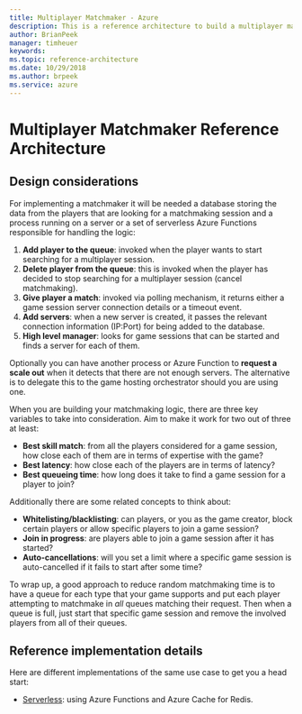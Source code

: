 ```yaml
---
title: Multiplayer Matchmaker - Azure
description: This is a reference architecture to build a multiplayer matchmaker on Azure
author: BrianPeek
manager: timheuer
keywords: 
ms.topic: reference-architecture
ms.date: 10/29/2018
ms.author: brpeek
ms.service: azure
---
```


# Multiplayer Matchmaker Reference Architecture

## Design considerations

For implementing a matchmaker it will be needed a database storing the data from the players that are looking for a matchmaking session and a process running on a server or a set of serverless Azure Functions responsible for handling the logic:

1. **Add player to the queue**: invoked when the player wants to start searching for a multiplayer session.
2. **Delete player from the queue**: this is invoked when the player has decided to stop searching for a multiplayer session (cancel matchmaking).
3. **Give player a match**: invoked via polling mechanism, it returns either a game session server connection details or a timeout event.
4. **Add servers**: when a new server is created, it passes the relevant connection information (IP:Port) for being added to the database.
5. **High level manager**: looks for game sessions that can be started and finds a server for each of them.

Optionally you can have another process or Azure Function to **request a scale out** when it detects that there are not enough servers. The alternative is to delegate this to the game hosting orchestrator should you are using one.

When you are building your matchmaking logic, there are three key variables to take into consideration. Aim to make it work for two out of three at least:

- **Best skill match**: from all the players considered for a game session, how close each of them are in terms of expertise with the game?
- **Best latency**: how close each of the players are in terms of latency?
- **Best queueing time**: how long does it take to find a game session for a player to join?

Additionally there are some related concepts to think about:

- **Whitelisting/blacklisting**: can players, or you as the game creator, block certain players or allow specific players to join a game session? 
- **Join in progress**: are players able to join a game session after it has started?
- **Auto-cancellations**: will you set a limit where a specific game session is auto-cancelled if it fails to start after some time?

To wrap up, a good approach to reduce random matchmaking time is to have a queue for each type that your game supports and put each player attempting to matchmake in *all* queues matching their request. Then when a queue is full, just start that specific game session and remove the involved players from all of their queues.

## Reference implementation details

Here are different implementations of the same use case to get you a head start:

- [Serverless](./multiplayer-matchmaker-serverless.md): using Azure Functions and Azure Cache for Redis.